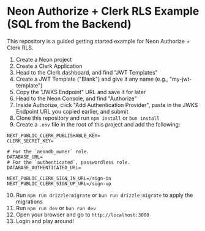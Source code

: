 # Neon Authorize + Clerk RLS Example (SQL from the Backend)

This repository is a guided getting started example for Neon Authorize + Clerk RLS.

1. Create a Neon project
2. Create a Clerk Application
3. Head to the Clerk dashboard, and find "JWT Templates"
4. Create a JWT Template ("Blank") and give it any name (e.g., "my-jwt-template")
5. Copy the "JWKS Endpoint" URL and save it for later
6. Head to the Neon Console, and find "Authorize"
7. Inside Authorize, click "Add Authentication Provider", paste in the JWKS Endpoint URL you copied earlier, and submit
8. Clone this repository and run `npm install` or `bun install`
9. Create a `.env` file in the root of this project and add the following:

```
NEXT_PUBLIC_CLERK_PUBLISHABLE_KEY=
CLERK_SECRET_KEY=

# For the `neondb_owner` role.
DATABASE_URL=
# For the `authenticated`, passwordless role.
DATABASE_AUTHENTICATED_URL=

NEXT_PUBLIC_CLERK_SIGN_IN_URL=/sign-in
NEXT_PUBLIC_CLERK_SIGN_UP_URL=/sign-up
```

10. Run `npm run drizzle:migrate` or `bun run drizzle:migrate` to apply the migrations
11. Run `npm run dev` or `bun run dev`
12. Open your browser and go to `http://localhost:3000`
13. Login and play around!
